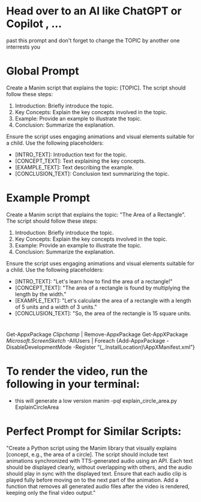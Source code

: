 # Head over to an AI like ChatGPT or Copilot , ...

past this prompt and don't forget to change the TOPIC by another one interrests you

# Global Prompt

Create a Manim script that explains the topic: [TOPIC]. The script should follow these steps:

1. Introduction: Briefly introduce the topic.
2. Key Concepts: Explain the key concepts involved in the topic.
3. Example: Provide an example to illustrate the topic.
4. Conclusion: Summarize the explanation.

Ensure the script uses engaging animations and visual elements suitable for a child. Use the following placeholders:

- [INTRO_TEXT]: Introduction text for the topic.
- [CONCEPT_TEXT]: Text explaining the key concepts.
- [EXAMPLE_TEXT]: Text describing the example.
- [CONCLUSION_TEXT]: Conclusion text summarizing the topic.

# Example Prompt

Create a Manim script that explains the topic: "The Area of a Rectangle". The script should follow these steps:

1. Introduction: Briefly introduce the topic.
2. Key Concepts: Explain the key concepts involved in the topic.
3. Example: Provide an example to illustrate the topic.
4. Conclusion: Summarize the explanation.

Ensure the script uses engaging animations and visual elements suitable for a child. Use the following placeholders:

- [INTRO_TEXT]: "Let's learn how to find the area of a rectangle!"
- [CONCEPT_TEXT]: "The area of a rectangle is found by multiplying the length by the width."
- [EXAMPLE_TEXT]: "Let's calculate the area of a rectangle with a length of 5 units and a width of 3 units."
- [CONCLUSION_TEXT]: "So, the area of the rectangle is 15 square units.

#

Get-AppxPackage _Clipchamp_ | Remove-AppxPackage
Get-AppXPackage _Microsoft.ScreenSketch_ -AllUsers | Foreach {Add-AppxPackage -DisableDevelopmentMode -Register “$($\_.InstallLocation)\AppXManifest.xml”}

# To render the video, run the following in your terminal:

- this will generate a low version
  manim -pql explain_circle_area.py ExplainCircleArea

# Perfect Prompt for Similar Scripts:

"Create a Python script using the Manim library that visually explains [concept, e.g., the area of a circle]. The script should include text animations synchronized with TTS-generated audio using an API. Each text should be displayed clearly, without overlapping with others, and the audio should play in sync with the displayed text. Ensure that each audio clip is played fully before moving on to the next part of the animation. Add a function that removes all generated audio files after the video is rendered, keeping only the final video output."
